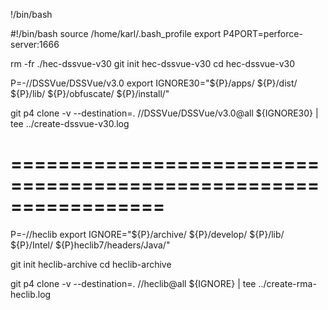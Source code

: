 !/bin/bash

#!/bin/bash
source /home/karl/.bash_profile
export P4PORT=perforce-server:1666

rm -fr ./hec-dssvue-v30
git init hec-dssvue-v30
cd hec-dssvue-v30

P=-//DSSVue/DSSVue/v3.0
export IGNORE30="${P}/apps/ ${P}/dist/ ${P}/lib/ ${P}/obfuscate/ ${P}/install/"

git p4 clone -v --destination=.  //DSSVue/DSSVue/v3.0@all ${IGNORE30} | tee ../create-dssvue-v30.log 


=================================================================
=================================================================
P=-//heclib
export IGNORE="${P}/archive/ ${P}/develop/ ${P}/lib/ ${P}/Intel/ ${P}heclib7/headers/Java/"

git init heclib-archive
cd heclib-archive

git p4 clone -v --destination=. //heclib@all ${IGNORE} | tee ../create-rma-heclib.log

# 

